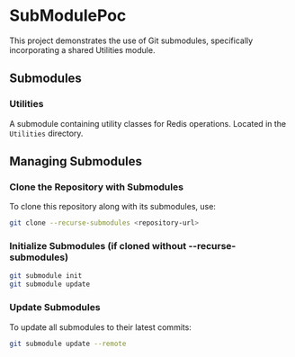 # SubModulePoc

This project demonstrates the use of Git submodules, specifically incorporating a shared Utilities module.

## Submodules

### Utilities
A submodule containing utility classes for Redis operations. Located in the `Utilities` directory.

## Managing Submodules

### Clone the Repository with Submodules
To clone this repository along with its submodules, use:
```bash
git clone --recurse-submodules <repository-url>
```

### Initialize Submodules (if cloned without --recurse-submodules)
```bash
git submodule init
git submodule update
```

### Update Submodules
To update all submodules to their latest commits:
```bash
git submodule update --remote
